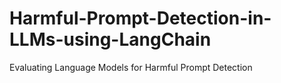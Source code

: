 # Harmful-Prompt-Detection-in-LLMs-using-LangChain
Evaluating Language Models for Harmful Prompt Detection
